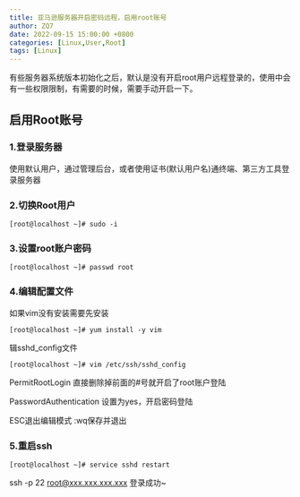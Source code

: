 ```yaml
---
title: 亚马逊服务器开启密码远程，启用root账号
author: ZQ7
date: 2022-09-15 15:00:00 +0800
categories: [Linux,User,Root]
tags: [Linux]
---
```


有些服务器系统版本初始化之后，默认是没有开启root用户远程登录的，使用中会有一些权限限制，有需要的时候，需要手动开启一下。

## 启用Root账号

### 1.登录服务器

使用默认用户，通过管理后台，或者使用证书(默认用户名)通终端、第三方工具登录服务器

### 2.切换Root用户

```shell
[root@localhost ~]# sudo -i
```

### 3.设置root账户密码

```shell
[root@localhost ~]# passwd root
```

### 4.编辑配置文件

如果vim没有安装需要先安装

```shell
[root@localhost ~]# yum install -y vim
```

辑sshd_config文件

```shell
[root@localhost ~]# vim /etc/ssh/sshd_config
```

PermitRootLogin          直接删除掉前面的#号就开启了root账户登陆

PasswordAuthentication   设置为yes，开启密码登陆

ESC退出编辑模式  :wq保存并退出

### 5.重启ssh

```shell
[root@localhost ~]# service sshd restart
```

ssh -p 22 root@xxx.xxx.xxx.xxx
登录成功~
